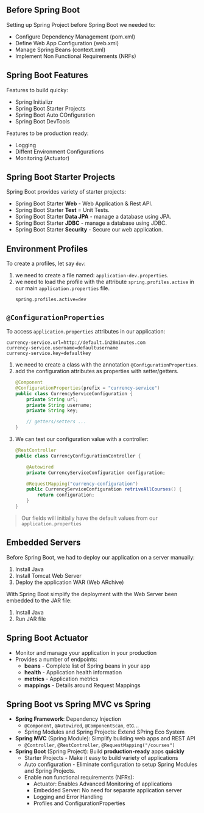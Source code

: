 ## Before Spring Boot

Setting up Spring Project before Spring Boot we needed to:
- Configure Dependency Management (pom.xml)
- Define Web App Configuration (web.xml)
- Manage Spring Beans (context.xml)
- Implement Non Functional Requirements (NRFs)

## Spring Boot Features

Features to build quicky:
- Spring Initializr
- Spring Boot Starter Projects
- Spring Boot Auto COnfiguration
- Spring Boot DevTools

Features to be production ready:
- Logging
- Diffent Environment Configurations
- Monitoring (Actuator)

## Spring Boot Starter Projects

Spring Boot provides variety of starter projects:
- Spring Boot Starter **Web** - Web Application & Rest API. 
- Spring Boot Starter **Test** = Unit Tests.
- Spring Boot Starter **Data JPA** - manage a database using JPA.
- Spring Boot Starter **JDBC** - manage a database using JDBC.
- Spring Boot Starter **Security** - Secure our web application.

## Environment Profiles
To create a profiles, let say `dev`:
  1. we need to create a file named: `application-dev.properties`.
  2. we need to load the profile with the attribute `spring.profiles.active` in our main `application.properties` file.
        ```
        spring.profiles.active=dev
        ```

## `@ConfigurationProperties`

To access `application.properties` attributes in our application:
```
currency-service.url=http://default.in28minutes.com
currency-service.username=defaultusername
currency-service.key=defaultkey
```
1. we need to create a class with the annotation `@ConfigurationProperties`.
2. add the configuration attributes as properties with setter/getters.
    ```java
    @Component
    @ConfigurationProperties(prefix = "currency-service")
    public class CurrencyServiceConfiguration {
        private String url;
        private String username;
        private String key;

        // getters/setters ...
    }
    ```
3. We can test our configuration value with a controller:
    ```java
    @RestController
    public class CurrencyConfigurationController {

        @Autowired
        private CurrencyServiceConfiguration configuration;

        @RequestMapping("currency-configuration")
        public CurrencyServiceConfiguration retriveAllCourses() {
            return configuration;
        }
    }
    ```
> Our fields will initially have the default values from our `application.properties`

## Embedded Servers

Before Spring Boot, we had to deploy our application on a server manually:

1. Install Java
2. Install Tomcat Web Server
3. Deploy the application WAR (Web ARchive)

With Spring Boot simplify the deployment with the Web Server been embedded to the JAR file:
1.  Install Java
2.  Run JAR file

## Spring Boot Actuator

- Monitor and manage your application in your production
- Provides a number of endpoints:
  - **beans** - Complete list of Spring beans in your app
  - **health** - Application health information
  - **metrics** - Application metrics
  - **mappings** - Details around Request Mappings

## Spring Boot vs Spring  MVC vs Spring

- **Spring Framework**: Dependency Injection
  - `@Component`, `@Autowired`, `@ComponentScan`, etc...
  - Spring Modules and Spring Projects: Extend SPring Eco System
- **Spring MVC** (Spring Module): Simplify building web apps and REST API
  - `@Controller`, `@RestController`, `@RequestMapping("/courses")`
- **Spring Boot** (Spring Project): Build **production-ready** apps **quickly**
  - Starter Projects - Make it easy to build variety of applications
  - Auto configuration - Eliminate configuration to setup Spring Modules and Spring Projects.
  - Enable non functional requirements (NFRs):
    - Actuator: Enables Advanced Monitoring of applications
    - Embedded Server: No need for separate application server
    - Logging and Error Handling
    - Profiles and ConfigurationProperties